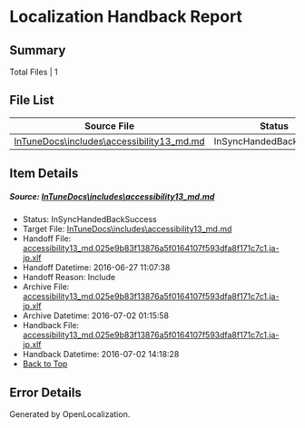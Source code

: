 # <a name='report-top'></a> Localization Handback Report

## Summary
 Total Files | 1

## File List
 Source File | Status | Details 
 ----------- | ------ | ------- 
 [InTuneDocs\includes\accessibility13_md.md](https://github.com/Microsoft/IntuneDocs-pr/blob/56ab8c21f7da490c3bf0d541c7026e2ed84926dd/InTuneDocs/includes/accessibility13_md.md) | InSyncHandedBackSuccess | [Details](#dc9a83c3b47b21b3a38bfa737ad97aa992eb11a6562)

## Item Details
##### <a name='dc9a83c3b47b21b3a38bfa737ad97aa992eb11a6562'></a> Source: [InTuneDocs\includes\accessibility13_md.md](https://github.com/Microsoft/IntuneDocs-pr/blob/56ab8c21f7da490c3bf0d541c7026e2ed84926dd/InTuneDocs/includes/accessibility13_md.md)
* Status: InSyncHandedBackSuccess
* Target File: [InTuneDocs\includes\accessibility13_md.md](https://github.com/Microsoft/IntuneDocs-pr.ja-jp/blob/32c4f33a236b3d80451be54e6a24b5af66a85fec/InTuneDocs/includes/accessibility13_md.md)
* Handoff File: [accessibility13_md.025e9b83f13876a5f0164107f593dfa8f171c7c1.ja-jp.xlf](https://github.com/Microsoft/EM.handoff/blob/ad350bfc44149c7f3734c5278a170db4f7875ccb/ol-handoff/Microsoft/IntuneDocs-pr.ja-jp/master/accessibility13_md.025e9b83f13876a5f0164107f593dfa8f171c7c1.ja-jp.xlf)
* Handoff Datetime: 2016-06-27 11:07:38
* Handoff Reason: Include
* Archive File: [accessibility13_md.025e9b83f13876a5f0164107f593dfa8f171c7c1.ja-jp.xlf](https://github.com/Microsoft/EM.handoff/blob/e1f263cfef16260636626d8d3838abc25d232a5e/ol-handoff/Microsoft/IntuneDocs-pr.ja-jp/master/archive/accessibility13_md.025e9b83f13876a5f0164107f593dfa8f171c7c1.ja-jp.xlf)
* Archive Datetime: 2016-07-02 01:15:58
* Handback File: [accessibility13_md.025e9b83f13876a5f0164107f593dfa8f171c7c1.ja-jp.xlf](https://github.com/Microsoft/EM.handback/blob/8efcf9c09aa2b74cd185d587fd7966b33d4e172f/ol-handback/Microsoft/IntuneDocs-pr.ja-jp/master/accessibility13_md.025e9b83f13876a5f0164107f593dfa8f171c7c1.ja-jp.xlf)
* Handback Datetime: 2016-07-02 14:18:28
* [Back to Top](#report-top)


## Error Details

Generated by OpenLocalization.
